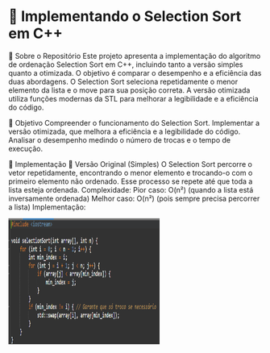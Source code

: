 # **🚀 Implementando o Selection Sort em C++**

📌 Sobre o Repositório
Este projeto apresenta a implementação do algoritmo de ordenação Selection Sort em C++, incluindo tanto a versão simples quanto a otimizada. O objetivo é comparar o desempenho e a eficiência das duas abordagens. O Selection Sort seleciona repetidamente o menor elemento da lista e o move para sua posição correta. A versão otimizada utiliza funções modernas da STL para melhorar a legibilidade e a eficiência do código.

🎯 Objetivo
Compreender o funcionamento do Selection Sort.
Implementar a versão otimizada, que melhora a eficiência e a legibilidade do código.
Analisar o desempenho medindo o número de trocas e o tempo de execução.

🔧 Implementação
📜 Versão Original (Simples)
O Selection Sort percorre o vetor repetidamente, encontrando o menor elemento e trocando-o com o primeiro elemento não ordenado. Esse processo se repete até que toda a lista esteja ordenada.
Complexidade:
Pior caso: O(n²) (quando a lista está inversamente ordenada)
Melhor caso: O(n²) (pois sempre precisa percorrer a lista)
Implementação:

<img src="https://github.com/RaniFerreira/Selection-Sort/blob/main/img/SelectionS.png" alt="selction" align="center" width="300" height="250">

